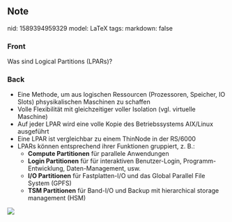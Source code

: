 ## Note
nid: 1589394959329
model: LaTeX
tags: 
markdown: false

### Front
Was sind Logical Partitions (LPARs)?

### Back
<div>
  <ul>
    <li>Eine Methode, um aus logischen Ressourcen (Prozessoren,
    Speicher, IO Slots) phsysikalischen Maschinen zu schaffen
    <li>Volle Flexibilität mit gleichzeitiger voller Isolation
    (vgl. virtuelle Maschine)
    <li>Auf jeder LPAR wird eine volle Kopie des Betriebssystems
    AIX/Linux ausgeführt
    <li>Eine LPAR ist vergleichbar zu einem ThinNode in der RS/6000
    <li>LPARs können entsprechend ihrer Funktionen gruppiert, z.
    B.:
      <ul>
        <li><b>Compute Partitionen</b> für parallele Anwendungen
        <li><b>Login Partitionen</b> für für interaktiven
        Benutzer-Login, Programm-Entwicklung, Daten-Management,
        usw.
        <li><b>I/O Partitionen</b> für Fastplatten-I/O und das
        Global Parallel File System (GPFS)
        <li><b>TSM Partitionen</b> für Band-I/O und Backup mit
        hierarchical storage management (HSM)
      </ul>
  </ul>
</div>
<div><img src=
paste-3eec5600a893a6805a08ebd427bd8fb1342ffef1.jpg></div>
